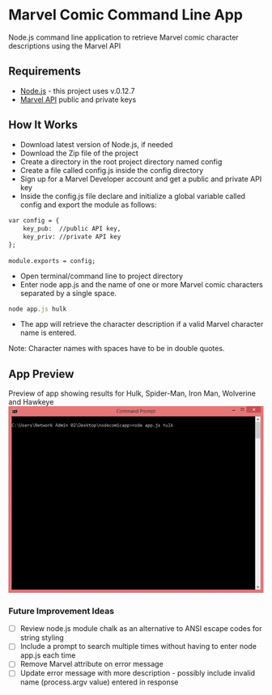 # Marvel Comic Command Line App
Node.js command line application to retrieve Marvel comic character descriptions using the Marvel API 

## Requirements
-	[Node.js](https://nodejs.org/) - this project uses v.0.12.7
-	[Marvel API](http://developer.marvel.com/docs) public and private keys

## How It Works
- Download latest version of Node.js, if needed
- Download the Zip file of the project
- Create a directory in the root project directory named config
- Create a file called config.js inside the config directory
- Sign up for a Marvel Developer account and get a public and private API key
- Inside the config.js file declare and initialize a global variable called config and export the module as follows:
```
var config = {
	key_pub:  //public API key,
	key_priv: //private API key
};

module.exports = config;
```
- Open terminal/command line to project directory
- Enter node app.js and the name of one or more Marvel comic characters separated by a single space. 
```javascript
node app.js hulk
```
- The app will retrieve the character description if a valid Marvel character name is entered.

Note: Character names with spaces have to be in double quotes.

## App Preview
Preview of app showing results for Hulk, Spider-Man, Iron Man, Wolverine and Hawkeye
![App preview showing results for Hulk, Spider-Man, Iron Man, Wolverine and Hawkeye](https://github.com/danie11edotcom/nodecomicapp/blob/master/img/nodeapppreview.gif)

### Future Improvement Ideas
- [ ] Review node.js module chalk as an alternative to ANSI escape codes for string styling
- [ ] Include a prompt to search multiple times without having to enter node app.js each time
- [ ] Remove Marvel attribute on error message
- [ ] Update error message with more description - possibly include invalid name (process.argv value) entered in response
